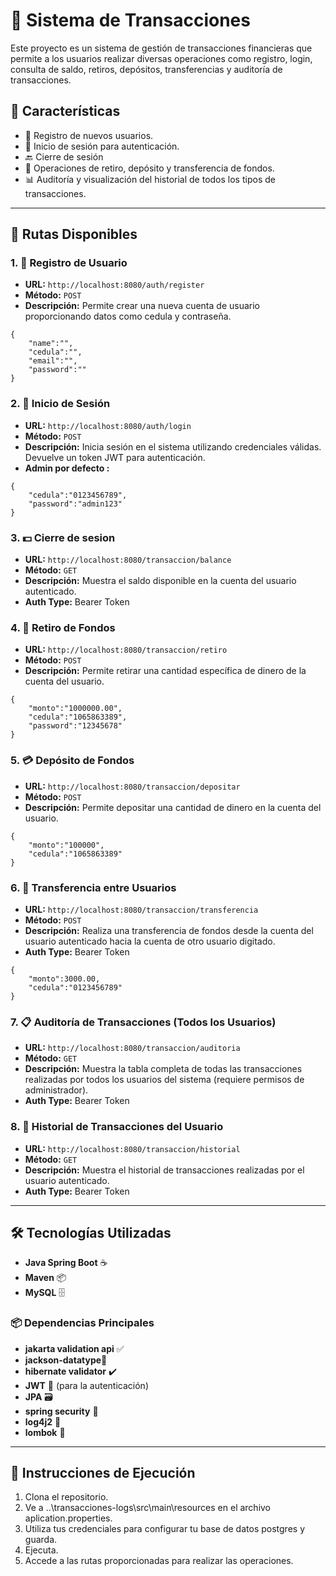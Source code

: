 # 💸 **Sistema de Transacciones**

Este proyecto es un sistema de gestión de transacciones financieras que permite a los usuarios realizar diversas operaciones como registro, login, consulta de saldo, retiros, depósitos, transferencias y auditoría de transacciones.

## 🌟 **Características**

- 📝 Registro de nuevos usuarios.
- 🔐 Inicio de sesión para autenticación.
- 🔙 Cierre de sesión
- 🏦 Operaciones de retiro, depósito y transferencia de fondos.
- 📊 Auditoría y visualización del historial de todos los tipos de transacciones.

---

## 🔗 **Rutas Disponibles**

### 1. 📝 **Registro de Usuario**
   - **URL:** `http://localhost:8080/auth/register`
   - **Método:** `POST`
   - **Descripción:** Permite crear una nueva cuenta de usuario proporcionando datos como cedula y contraseña.
```
{
    "name":"",
    "cedula":"",
    "email":"",
    "password":""
}
```
### 2. 🔐 **Inicio de Sesión**
   - **URL:** `http://localhost:8080/auth/login`
   - **Método:** `POST`
   - **Descripción:** Inicia sesión en el sistema utilizando credenciales válidas. Devuelve un token JWT para autenticación.
   - **Admin por defecto :**
```
{
    "cedula":"0123456789",
    "password":"admin123"
}

```
### 3. 💵 **Cierre de sesion**
   - **URL:** `http://localhost:8080/transaccion/balance`
   - **Método:** `GET`
   - **Descripción:** Muestra el saldo disponible en la cuenta del usuario autenticado.
   - **Auth Type:** Bearer Token

### 4. 🏧 **Retiro de Fondos**
   - **URL:** `http://localhost:8080/transaccion/retiro`
   - **Método:** `POST`
   - **Descripción:** Permite retirar una cantidad específica de dinero de la cuenta del usuario.
```
{
    "monto":"1000000.00",
    "cedula":"1065863389",
    "password":"12345678"
}
```
### 5. 💳 **Depósito de Fondos**
   - **URL:** `http://localhost:8080/transaccion/depositar`
   - **Método:** `POST`
   - **Descripción:** Permite depositar una cantidad de dinero en la cuenta del usuario.
```
{
    "monto":"100000",
    "cedula":"1065863389"
}
```
### 6. 🔄 **Transferencia entre Usuarios**
   - **URL:** `http://localhost:8080/transaccion/transferencia`
   - **Método:** `POST`
   - **Descripción:** Realiza una transferencia de fondos desde la cuenta del usuario autenticado hacia la cuenta de otro usuario digitado.
   - **Auth Type:** Bearer Token
```
{
    "monto":3000.00,
    "cedula":"0123456789"
}
```
### 7. 📋 **Auditoría de Transacciones (Todos los Usuarios)**
   - **URL:** `http://localhost:8080/transaccion/auditoria`
   - **Método:** `GET`
   - **Descripción:** Muestra la tabla completa de todas las transacciones realizadas por todos los usuarios del sistema (requiere permisos de administrador).
   - **Auth Type:** Bearer Token

### 8. 📜 **Historial de Transacciones del Usuario**
   - **URL:** `http://localhost:8080/transaccion/historial`
   - **Método:** `GET`
   - **Descripción:** Muestra el historial de transacciones realizadas por el usuario autenticado.
   - **Auth Type:** Bearer Token
---

## 🛠️ **Tecnologías Utilizadas**

- **Java Spring Boot** ☕
- **Maven** 📦
- **MySQL** 🗄️

### 📦 **Dependencias Principales**

- **jakarta validation api** ✅
- **jackson-datatype**💾
- **hibernate validator** ✔️
- **JWT** 🔑 (para la autenticación)
- **JPA** 🗃️
- **spring security** 🔐
- **log4j2** 📝
- **lombok** 📕

---

## 🚀 **Instrucciones de Ejecución**

1. Clona el repositorio.
2. Ve a ..\transacciones-logs\src\main\resources en el archivo aplication.properties.
3. Utiliza tus credenciales para configurar tu base de datos postgres y guarda.
4. Ejecuta.
5. Accede a las rutas proporcionadas para realizar las operaciones.
